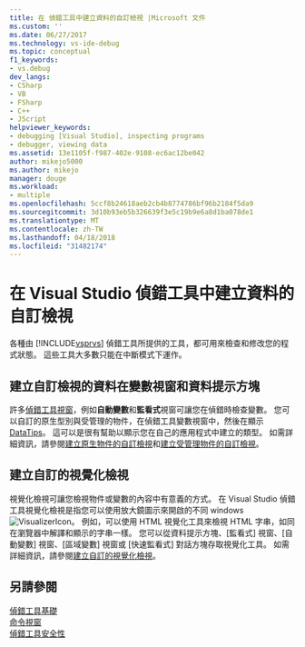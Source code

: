 ```yaml
---
title: 在 偵錯工具中建立資料的自訂檢視 |Microsoft 文件
ms.custom: ''
ms.date: 06/27/2017
ms.technology: vs-ide-debug
ms.topic: conceptual
f1_keywords:
- vs.debug
dev_langs:
- CSharp
- VB
- FSharp
- C++
- JScript
helpviewer_keywords:
- debugging [Visual Studio], inspecting programs
- debugger, viewing data
ms.assetid: 13e1105f-f987-402e-9108-ec6ac12be042
author: mikejo5000
ms.author: mikejo
manager: douge
ms.workload:
- multiple
ms.openlocfilehash: 5ccf8b24618aeb2cb4b8774786bf96b2184f5da9
ms.sourcegitcommit: 3d10b93eb5b326639f3e5c19b9e6a8d1ba078de1
ms.translationtype: MT
ms.contentlocale: zh-TW
ms.lasthandoff: 04/18/2018
ms.locfileid: "31482174"
---
```

# <a name="create-custom-views-of-data-in-the-visual-studio-debugger"></a>在 Visual Studio 偵錯工具中建立資料的自訂檢視
各種由 [!INCLUDE[vsprvs](../code-quality/includes/vsprvs_md.md)] 偵錯工具所提供的工具，都可用來檢查和修改您的程式狀態。 這些工具大多數只能在中斷模式下運作。

## <a name="create-custom-views-of-data-in-variable-windows-and-datatips"></a>建立自訂檢視的資料在變數視窗和資料提示方塊
 許多[偵錯工具視窗](../debugger/debugger-windows.md)，例如**自動變數**和**監看式**視窗可讓您在偵錯時檢查變數。 您可以自訂的原生型別與受管理的物件，在偵錯工具變數視窗中，然後在顯示[DataTips](../debugger/view-data-values-in-data-tips-in-the-code-editor.md)。 這可以是很有幫助以顯示您在自己的應用程式中建立的類型。 如需詳細資訊，請參閱[建立原生物件的自訂檢視](../debugger/create-custom-views-of-native-objects.md)和[建立受管理物件的自訂檢視](../debugger/create-custom-views-of-dot-managed-objects.md)。
  
## <a name="create-custom-visualizers"></a>建立自訂的視覺化檢視  
 視覺化檢視可讓您檢視物件或變數的內容中有意義的方式。 在 Visual Studio 偵錯工具視覺化檢視是指您可以使用放大鏡圖示來開啟的不同 windows ![VisualizerIcon](../debugger/media/dbg-tips-visualizer-icon.png "視覺化檢視圖示")。 例如，可以使用 HTML 視覺化工具來檢視 HTML 字串，如同在瀏覽器中解譯和顯示的字串一樣。 您可以從資料提示方塊、[監看式]  視窗、[自動變數]  視窗、[區域變數]  視窗或 [快速監看式]  對話方塊存取視覺化工具。 如需詳細資訊，請參閱[建立自訂的視覺化檢視](../debugger/create-custom-visualizers-of-data.md)。
  
## <a name="see-also"></a>另請參閱  
 [偵錯工具基礎](../debugger/debugger-basics.md)   
 [命令視窗](../ide/reference/command-window.md)   
 [偵錯工具安全性](../debugger/debugger-security.md)
